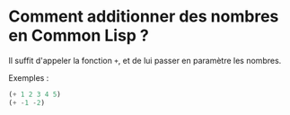 # Comment additionner des nombres en Common Lisp ?

Il suffit d'appeler la fonction `+`, et de lui passer en paramètre les nombres.

Exemples :
```lisp
(+ 1 2 3 4 5)
(+ -1 -2)
```
